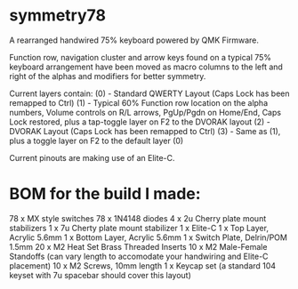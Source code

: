 # symmetry78
A rearranged handwired 75% keyboard powered by QMK Firmware.

Function row, navigation cluster and arrow keys found on a typical 75% keyboard arrangement have been moved as macro columns to the left and right of the alphas and modifiers for better symmetry.

Current layers contain:
(0) - Standard QWERTY Layout (Caps Lock has been remapped to Ctrl)
(1) - Typical 60% Function row location on the alpha numbers, Volume controls on R/L arrows, PgUp/Pgdn on Home/End, Caps Lock restored, plus a tap-toggle layer on F2 to the DVORAK layout
(2) - DVORAK Layout (Caps Lock has been remapped to Ctrl)
(3) - Same as (1), plus a toggle layer on F2 to the default layer (0)

Current pinouts are making use of an Elite-C.

# BOM for the build I made:
78 x MX style switches
78 x 1N4148 diodes
4 x 2u Cherry plate mount stabilizers
1 x 7u Cherty plate mount stabilizer
1 x Elite-C
1 x Top Layer, Acrylic 5.6mm
1 x Bottom Layer, Acrylic 5.6mm
1 x Switch Plate, Delrin/POM 1.5mm
20 x M2 Heat Set Brass Threaded Inserts
10 x M2 Male-Female Standoffs (can vary length to accomodate your handwiring and Elite-C placement)
10 x M2 Screws, 10mm length
1 x Keycap set (a standard 104 keyset with 7u spacebar should cover this layout)
